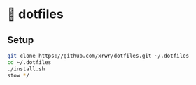 # 🧩 dotfiles

## Setup
```bash
git clone https://github.com/xrwr/dotfiles.git ~/.dotfiles
cd ~/.dotfiles
./install.sh
stow */
```
